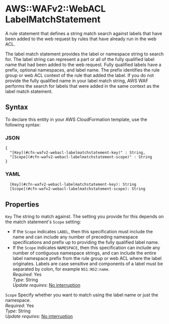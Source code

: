 # AWS::WAFv2::WebACL LabelMatchStatement<a name="aws-properties-wafv2-webacl-labelmatchstatement"></a>

A rule statement that defines a string match search against labels that have been added to the web request by rules that have already run in the web ACL\. 

The label match statement provides the label or namespace string to search for\. The label string can represent a part or all of the fully qualified label name that had been added to the web request\. Fully qualified labels have a prefix, optional namespaces, and label name\. The prefix identifies the rule group or web ACL context of the rule that added the label\. If you do not provide the fully qualified name in your label match string, AWS WAF performs the search for labels that were added in the same context as the label match statement\. 

## Syntax<a name="aws-properties-wafv2-webacl-labelmatchstatement-syntax"></a>

To declare this entity in your AWS CloudFormation template, use the following syntax:

### JSON<a name="aws-properties-wafv2-webacl-labelmatchstatement-syntax.json"></a>

```
{
  "[Key](#cfn-wafv2-webacl-labelmatchstatement-key)" : String,
  "[Scope](#cfn-wafv2-webacl-labelmatchstatement-scope)" : String
}
```

### YAML<a name="aws-properties-wafv2-webacl-labelmatchstatement-syntax.yaml"></a>

```
  [Key](#cfn-wafv2-webacl-labelmatchstatement-key): String
  [Scope](#cfn-wafv2-webacl-labelmatchstatement-scope): String
```

## Properties<a name="aws-properties-wafv2-webacl-labelmatchstatement-properties"></a>

`Key`  <a name="cfn-wafv2-webacl-labelmatchstatement-key"></a>
The string to match against\. The setting you provide for this depends on the match statement's `Scope` setting:   
+ If the `Scope` indicates `LABEL`, then this specification must include the name and can include any number of preceding namespace specifications and prefix up to providing the fully qualified label name\. 
+ If the `Scope` indicates `NAMESPACE`, then this specification can include any number of contiguous namespace strings, and can include the entire label namespace prefix from the rule group or web ACL where the label originates\.
Labels are case sensitive and components of a label must be separated by colon, for example `NS1:NS2:name`\.  
*Required*: Yes  
*Type*: String  
*Update requires*: [No interruption](https://docs.aws.amazon.com/AWSCloudFormation/latest/UserGuide/using-cfn-updating-stacks-update-behaviors.html#update-no-interrupt)

`Scope`  <a name="cfn-wafv2-webacl-labelmatchstatement-scope"></a>
Specify whether you want to match using the label name or just the namespace\.   
*Required*: Yes  
*Type*: String  
*Update requires*: [No interruption](https://docs.aws.amazon.com/AWSCloudFormation/latest/UserGuide/using-cfn-updating-stacks-update-behaviors.html#update-no-interrupt)